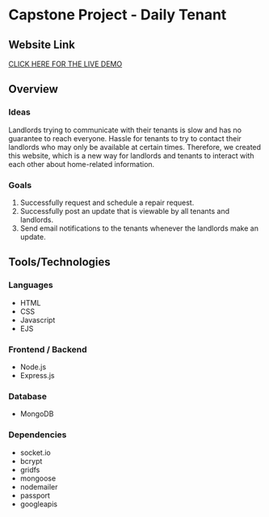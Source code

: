 # Capstone Project - Daily Tenant

## Website Link
[CLICK HERE FOR THE LIVE DEMO](https://dailytenant.herokuapp.com/)


## Overview
### Ideas
Landlords trying to communicate with their tenants is slow and has no guarantee to reach everyone. 
Hassle for tenants to try to contact their landlords who may only be available at certain times.
Therefore, we created this website, which is a new way for landlords and tenants to interact with each other about home-related information.

### Goals
1. Successfully request and schedule a repair request. 
2. Successfully post an update that is viewable by all tenants and landlords. 
3. Send email notifications to the tenants whenever the landlords make an update. 

## Tools/Technologies
### Languages
- HTML
- CSS
- Javascript
- EJS

### Frontend / Backend
- Node.js
- Express.js

### Database
- MongoDB

### Dependencies
- socket.io
- bcrypt
- gridfs
- mongoose
- nodemailer
- passport
- googleapis
